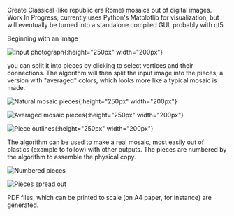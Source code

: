 Create Classical (like republic era Rome) mosaics out of digital images. Work In Progress; currently uses Python's Matplotlib for visualization, but will eventually be turned into a standalone compiled GUI, probably with qt5.

Beginning with an image

![Input photograph](https://github.com/Valentin-Aslanyan/Mosaic_Maker/blob/master/Examples/Val/OriginalPhoto.png){:height="250px" width="200px"}

you can split it into pieces by clicking to select vertices and their connections. The algorithm will then split the input image into the pieces; a version with "averaged" colors, which looks more like a typical mosaic is made.

![Natural mosaic pieces](https://github.com/Valentin-Aslanyan/Mosaic_Maker/blob/master/Examples/Val/Mosaic_Natural.png){:height="250px" width="200px"}

![Averaged mosaic pieces](https://github.com/Valentin-Aslanyan/Mosaic_Maker/blob/master/Examples/Val/Mosaic_Averaged.png){:height="250px" width="200px"}

![Piece outlines](https://github.com/Valentin-Aslanyan/Mosaic_Maker/blob/master/Examples/Val/Mosaic_Binary.png){:height="250px" width="200px"}



The algorithm can be used to make a real mosaic, most easily out of plastics (example to follow) with other outputs. The pieces are numbered by the algorithm to assemble the physical copy.

![Numbered pieces](https://github.com/Valentin-Aslanyan/Mosaic_Maker/blob/master/Examples/Val/Mosaic_Numbered.png)

![Pieces spread out](https://github.com/Valentin-Aslanyan/Mosaic_Maker/blob/master/Examples/Val/Mosaic_Pieces.png)

PDF files, which can be printed to scale (on A4 paper, for instance) are generated.

